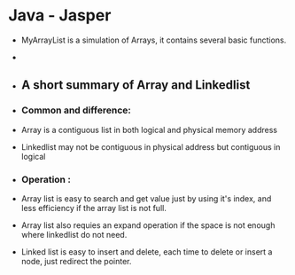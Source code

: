 # Java - Jasper
 
* MyArrayList is a simulation of Arrays, it contains several basic functions.
* 
* ## A short summary of Array and Linkedlist
* ### Common and difference:
* Array is a contiguous list in both logical and physical memory address
* Linkedlist may not be contiguous in physical address but contiguous in logical

* ### Operation : 
* Array list is easy to search and get value just by using it's index, and less efficiency if the array list is not full.
* Array list also requies an expand operation if the space is not enough where linkedlist do not need.
* Linked list is easy to insert and delete, each time to delete or insert a node, just redirect the pointer.
